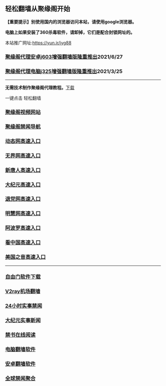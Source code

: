 ## 轻松翻墙从聚缘阁开始

**【重要提示】别使用国内的浏览器访问本站，请使用google浏览器。**

**电脑上如果安装了360杀毒软件，请卸掉，它们是配合封锁网址的。**

本站推广网址:https://yun.ir/jyg88

### [聚缘阁代理安卓j603增强翻墙版隆重推出](https://gitlab.com/juyuange/2/-/raw/master/j603.apk)2021/6/27

### [聚缘阁代理电脑j325增强翻墙版隆重推出](https://gitlab.com/juyuange/2/-/raw/master/j325dn.rar)2021/3/25

***



**无需技术制作聚缘阁代理教程。**[下载](https://gitlab.com/j25414/jyg/-/raw/master/jygdl.rar)

一键点击 轻松翻墙




### [聚缘阁视频网站](https://v3.yyrru.ml/)

### [聚缘阁禁闻导航](https://dh-resonance-54c6.tck3vfna1546.workers.dev)

### [动态网高速入口](https://888a.yyrru.tk/cuuu/y444p)

### [无界网高速入口](https://888a.yyrru.tk/buuuu/u12t)

### [新唐人高速入口](https://888a.yyrru.tk/dkkkk/u5t)

### [大纪元高速入口](https://888a.yyrru.tk/fyyyy/d7t)

### [退党网高速入口](https://888a.yyrru.tk/reee/d8t)

### [明慧网高速入口](https://888a.yyrru.tk/rwwww/d3e)

### [阿波罗高速入口](https://888a.yyrru.tk/wooo/e13a)

### [看中国高速入口](https://888a.yyrru.tk/geeee/a11n)

### [美国之音高速入口](https://888a.yyrru.tk/qyyyy/a18m)


***






### [自由门软件下载](https://git.io/skyfree)

### [V2ray机场翻墙](https://github.com/bannedbook/fanqiang/wiki/V2ray%E6%9C%BA%E5%9C%BA)

### [24小时实事禁闻](https://github.com/fyvn2199/djy/blob/master/gb/n24hr.md?dfh#1)

### [大纪元实事新闻](https://github.com/fyvn2199/djy/blob/master/gb/nsc413.md?dfh#1)

### [禁书在线阅读](https://github.com/txyzum203/djy/blob/master/gb/9p.md?flntdtv#1)

### [电脑翻墙软件](https://github.com/Alvin9999/new-pac/wiki)

### [安卓翻墙软件](https://git.io/afq)

### [全球禁闻聚合](https://github.com/gfw-breaker/banned-news1/blob/master/README.md)













